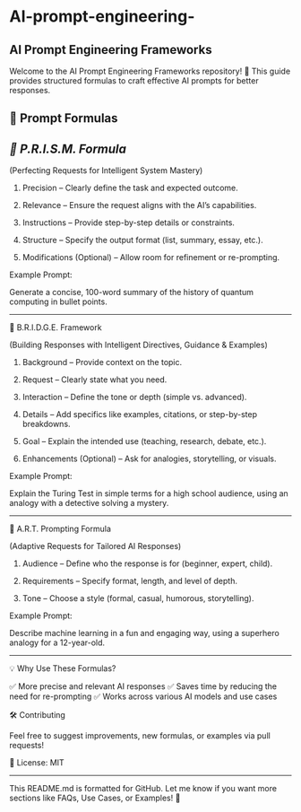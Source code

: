 # AI-prompt-engineering-

## AI Prompt Engineering Frameworks

Welcome to the AI Prompt Engineering Frameworks repository! 🚀
This guide provides structured formulas to craft effective AI prompts for better responses.

## 📌 Prompt Formulas

## _🔷 P.R.I.S.M. Formula_

(Perfecting Requests for Intelligent System Mastery)

1. Precision – Clearly define the task and expected outcome.


2. Relevance – Ensure the request aligns with the AI’s capabilities.


3. Instructions – Provide step-by-step details or constraints.


4. Structure – Specify the output format (list, summary, essay, etc.).


5. Modifications (Optional) – Allow room for refinement or re-prompting.



Example Prompt:

Generate a concise, 100-word summary of the history of quantum computing in bullet points.


---

🔷 B.R.I.D.G.E. Framework

(Building Responses with Intelligent Directives, Guidance & Examples)

1. Background – Provide context on the topic.


2. Request – Clearly state what you need.


3. Interaction – Define the tone or depth (simple vs. advanced).


4. Details – Add specifics like examples, citations, or step-by-step breakdowns.


5. Goal – Explain the intended use (teaching, research, debate, etc.).


6. Enhancements (Optional) – Ask for analogies, storytelling, or visuals.



Example Prompt:

Explain the Turing Test in simple terms for a high school audience, using an analogy with a detective solving a mystery.


---

🔷 A.R.T. Prompting Formula

(Adaptive Requests for Tailored AI Responses)

1. Audience – Define who the response is for (beginner, expert, child).


2. Requirements – Specify format, length, and level of depth.


3. Tone – Choose a style (formal, casual, humorous, storytelling).



Example Prompt:

Describe machine learning in a fun and engaging way, using a superhero analogy for a 12-year-old.


---

💡 Why Use These Formulas?

✅ More precise and relevant AI responses
✅ Saves time by reducing the need for re-prompting
✅ Works across various AI models and use cases

🛠 Contributing

Feel free to suggest improvements, new formulas, or examples via pull requests!

📌 License: MIT


---

This README.md is formatted for GitHub. Let me know if you want more sections like FAQs, Use Cases, or Examples! 🚀

